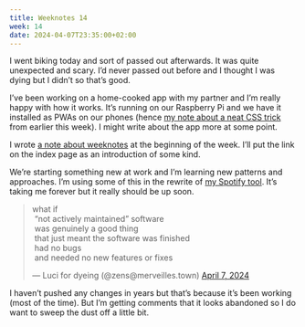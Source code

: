 ```yaml
---
title: Weeknotes 14
week: 14
date: 2024-04-07T23:35:00+02:00
---
```


I went biking today and sort of passed out afterwards. It was quite unexpected and scary. I’d never passed out before and I thought I was dying but I didn’t so that’s good.

I’ve been working on a home-cooked app with my partner and I’m really happy with how it works. It’s running on our Raspberry Pi and we have it installed as PWAs on our phones (hence [my note about a neat CSS trick](https://nonnullish.pages.dev/posts/disable-scroll-bounce-in-pwas/) from earlier this week). I might write about the app more at some point.

I wrote [a note about weeknotes](https://nonnullish.pages.dev/posts/about-weeknotes/) at the beginning of the week. I’ll put the link on the index page as an introduction of some kind.

We’re starting something new at work and I’m learning new patterns and approaches. I’m using some of this in the rewrite of [my Spotify tool](https://nonnullish.github.io/share-liked-songs/). It’s taking me forever but it really should be up soon. 

<blockquote><p>
what if <br/> “not actively maintained” software <br/> was genuinely a good thing <br/> that just meant the software was finished <br/> had no bugs <br/> and needed no new features or fixes <br/>
</p>&mdash; Luci for dyeing (@zens@merveilles.town) <a href="https://elk.zone/merveilles.town/@zens/112228058460012493">April 7, 2024</a></blockquote>

I haven’t pushed any changes in years but that’s because it’s been working (most of the time). But I’m getting comments that it looks abandoned so I do want to sweep the dust off a little bit.